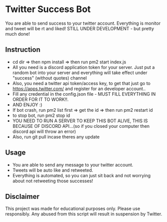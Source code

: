 # Twitter Success Bot

You are able to send success to your twitter account. Everything is monitor and tweet will be rt and liked!
STILL UNDER DEVELOPMENT - but pretty much done!

## Instruction

- cd dir => then npm install => then run pm2 start index.js
- All you need is a discord application token for your server. Just put a random bot into your server and everything will take effect under "success" (without quotes) channel
- Also, you need a twitter api token/access key, to get that just go to https://apps.twitter.com/ and register for an developer account..
- Fill any credential in the config.json file - MUST FILL EVERYTHING IN ORDER FOR IT TO WORK!!.
- AND ENJOY :)
- If bot crash, run pm2 list first => get the id => then run pm2 restart id
- to stop bot, run pm2 stop id
- YOU NEED TO RUN A SERVER TO KEEP THIS BOT ALIVE, THIS IS BECAUSE OF DISCORD API...(so if you closed your computer then discord api will throw an error)
- Also, run git pull incase theres any update

## Usage

- You are able to send any message to your twitter account.
- Tweets will be auto like and retweeted.
- Everything is automated, so you can just sit back and not worrying about not retweeting those successes!

## Disclaimer

This project was made for educational purposes only. Please use responsibly. Any abused from this script will result in suspension by Twitter.
